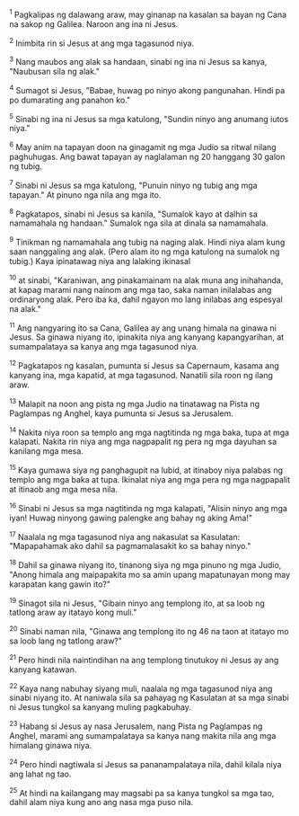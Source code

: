 <sup>1</sup>
Pagkalipas ng dalawang araw, may ginanap na kasalan sa bayan ng Cana na sakop ng Galilea. Naroon ang ina ni Jesus. 

<sup>2</sup>
Inimbita rin si Jesus at ang mga tagasunod niya. 

<sup>3</sup>
Nang maubos ang alak sa handaan, sinabi ng ina ni Jesus sa kanya, "Naubusan sila ng alak." 

<sup>4</sup>
Sumagot si Jesus, "Babae, huwag po ninyo akong pangunahan. Hindi pa po dumarating ang panahon ko." 

<sup>5</sup>
Sinabi ng ina ni Jesus sa mga katulong, "Sundin ninyo ang anumang iutos niya." 

<sup>6</sup>
May anim na tapayan doon na ginagamit ng mga Judio sa ritwal nilang paghuhugas. Ang bawat tapayan ay naglalaman ng 20 hanggang 30 galon ng tubig. 

<sup>7</sup>
Sinabi ni Jesus sa mga katulong, "Punuin ninyo ng tubig ang mga tapayan." At pinuno nga nila ang mga ito. 

<sup>8</sup>
Pagkatapos, sinabi ni Jesus sa kanila, "Sumalok kayo at dalhin sa namamahala ng handaan." Sumalok nga sila at dinala sa namamahala. 

<sup>9</sup>
Tinikman ng namamahala ang tubig na naging alak. Hindi niya alam kung saan nanggaling ang alak. (Pero alam ito ng mga katulong na sumalok ng tubig.) Kaya ipinatawag niya ang lalaking ikinasal 

<sup>10</sup>
at sinabi, "Karaniwan, ang pinakamainam na alak muna ang inihahanda, at kapag marami nang nainom ang mga tao, saka naman inilalabas ang ordinaryong alak. Pero iba ka, dahil ngayon mo lang inilabas ang espesyal na alak." 

<sup>11</sup>
Ang nangyaring ito sa Cana, Galilea ay ang unang himala na ginawa ni Jesus. Sa ginawa niyang ito, ipinakita niya ang kanyang kapangyarihan, at sumampalataya sa kanya ang mga tagasunod niya. 

<sup>12</sup>
Pagkatapos ng kasalan, pumunta si Jesus sa Capernaum, kasama ang kanyang ina, mga kapatid, at mga tagasunod. Nanatili sila roon ng ilang araw.

<sup>13</sup>
Malapit na noon ang pista ng mga Judio na tinatawag na Pista ng Paglampas ng Anghel, kaya pumunta si Jesus sa Jerusalem. 

<sup>14</sup>
Nakita niya roon sa templo ang mga nagtitinda ng mga baka, tupa at mga kalapati. Nakita rin niya ang mga nagpapalit ng pera ng mga dayuhan sa kanilang mga mesa. 

<sup>15</sup>
Kaya gumawa siya ng panghagupit na lubid, at itinaboy niya palabas ng templo ang mga baka at tupa. Ikinalat niya ang mga pera ng mga nagpapalit at itinaob ang mga mesa nila. 

<sup>16</sup>
Sinabi ni Jesus sa mga nagtitinda ng mga kalapati, "Alisin ninyo ang mga iyan! Huwag ninyong gawing palengke ang bahay ng aking Ama!" 

<sup>17</sup>
Naalala ng mga tagasunod niya ang nakasulat sa Kasulatan: "Mapapahamak ako dahil sa pagmamalasakit ko sa bahay ninyo." 

<sup>18</sup>
Dahil sa ginawa niyang ito, tinanong siya ng mga pinuno ng mga Judio, "Anong himala ang maipapakita mo sa amin upang mapatunayan mong may karapatan kang gawin ito?" 

<sup>19</sup>
Sinagot sila ni Jesus, "Gibain ninyo ang templong ito, at sa loob ng tatlong araw ay itatayo kong muli." 

<sup>20</sup>
Sinabi naman nila, "Ginawa ang templong ito ng 46 na taon at itatayo mo sa loob lang ng tatlong araw?" 

<sup>21</sup>
Pero hindi nila naintindihan na ang templong tinutukoy ni Jesus ay ang kanyang katawan. 

<sup>22</sup>
Kaya nang nabuhay siyang muli, naalala ng mga tagasunod niya ang sinabi niyang ito. At naniwala sila sa pahayag ng Kasulatan at sa mga sinabi ni Jesus tungkol sa kanyang muling pagkabuhay.

<sup>23</sup>
Habang si Jesus ay nasa Jerusalem, nang Pista ng Paglampas ng Anghel, marami ang sumampalataya sa kanya nang makita nila ang mga himalang ginawa niya. 

<sup>24</sup>
Pero hindi nagtiwala si Jesus sa pananampalataya nila, dahil kilala niya ang lahat ng tao. 

<sup>25</sup>
At hindi na kailangang may magsabi pa sa kanya tungkol sa mga tao, dahil alam niya kung ano ang nasa mga puso nila.